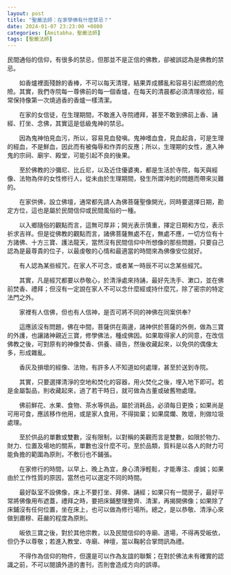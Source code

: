 ```yaml
---
layout: post
title: "聖嚴法師：在家學佛有什麼禁忌？"
date: 2024-01-07 23:23:00 +0800
categories: [Amitabha，聖嚴法師]
tags: [聖嚴法師]
---
```


民間通俗的信仰，有很多的禁忌，但那並不是正信的佛教，卻被誤認為是佛教的禁忌。        

　　如香爐裡面殘餘的香棒，不可以每天清理，結果弄成髒亂和容易引起燃燒的危險。其實，我們寺院每一尊佛前的每一個香爐，在每天的清晨都必須清理收拾，經常保持像第一次燒過香的香爐一樣清潔。        

　　在家的女信徒，在生理期間，不敢進入寺院禮拜，甚至不敢到佛前上香、誦經、打坐、念佛，其實這是低級鬼神的禁忌。      

　　因為鬼神怕見血污，所以，容易見血發嗔。鬼神嗜血食，見血起貪，可是生理的經血，不是鮮血，因此而有被侮辱和作弄的反應；所以，生理期的女性，進入神鬼的宗祠、廟宇、殿堂，可能引起不良的後果。       

　　至於佛教的沙彌尼、比丘尼，以及近住優婆夷，都是生活於寺院，每天與經像、法物為伴的女性修行人，從未由於生理期間，發生所謂沖剋的問題而帶來災難的。      

　　在家供佛，設立佛壇，通常都先請人為佛菩薩聖像開光，同時要選擇日期，勘定方位，這也是屬於民間信仰或民間風俗的一種。        

　　以入鄉隨俗的觀點而言，這無可厚非；開光表示慎重，擇定日期和方位，表示祈求吉祥。但是從佛教的觀點而言，諸佛菩薩無處不在，無處不應，一切方位有十方諸佛、十方三寶、護法龍天，當然沒有民間信仰中所想像的那些問題，只要自己認為是最尊貴的位子，以最虔敬的心情和最適當的時間來為佛像安位就好。      

　　有人認為某些經咒，在家人不可念，或者某一時辰不可以念某些經咒。      

　　其實，凡是經咒都要以恭敬心，於清淨處來持誦，最好先洗手、漱口，並在佛前焚香、禮拜；但沒有一定說在家人不可以念什麼經或持什麼咒，除了密宗的特定法門之外。      

　　家裡有人信佛，但也有人信神，是否可將不同的神佛在同案供奉?       

　　這應該沒有問題，佛在中間，菩薩供在兩邊，諸神供於菩薩的外側，做為三寶的外護，也讓諸神親近三寶，修學佛法，種成佛因。如果取得家人的同意，在改信佛教之後，可對原有的神像焚香、供養、禱告，然後收藏起來，以免供的偶像太多，形成雜亂。        

　　香灰及損壞的經像、法物，有許多人不知道如何處理，甚至於送到寺院。        

　　其實，只要選擇清淨的空地和焚化的容器，用火焚化之後，埋入地下即可。若是金屬製品，則收藏起來，過了若干時日，就可做為古董或破舊物處理。        

　　佛前鮮花、水果、食物、茶水等供品，屬於消耗品，必須每日更換；如果尚是可用可食，應該移作他用，或是家人食用，不得拋棄；如果腐爛、敗壞，則做垃圾處理。      

　　至於供品的單數或雙數，沒有限制，以對稱的美觀而言是雙數，如限於物力、財力、位置及場地的關系，單數也沒什麼不可。至於品類，質料是以各人的財力可能負擔的範圍為原則，不敷衍也不鋪張。        

　　在家修行的時間，以早上、晚上為宜，身心清淨輕鬆，才能專注、虔誠；如果由於工作性質的原因，當然也可以選定不同的時間。      

　　最好臥室不設佛像，床上不要打坐、拜佛、誦經；如果只有一間房子，最好平常將佛像用布遮蓋，禮拜之時，要把床鋪整理整齊、清潔，再揭開佛像；如果除了床鋪沒有任何位置，坐在床上，也可以做為修行場所。總之，是以恭敬、清淨心來做到肅穆、莊嚴的程度為原則。        

　　皈依三寶之後，對於其他宗教，以及民間信仰的寺廟、道場，不得再受皈依，但仍予以尊敬；若進入教堂、寺廟、神壇，當以鞠躬合掌問訊為禮。        

　　不得作為信仰的物件，但還是可以作為友誼的聯繫；在對於佛法未有確實的認識之前，不可以閱讀外道的書刊，否則會造成方向的誤導。        